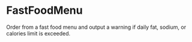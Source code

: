 # FastFoodMenu
Order from a fast food menu and output a warning if daily fat, sodium, or calories limit is exceeded.
